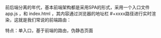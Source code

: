 前后端分离的年代，基本前端架构都是采用SPA的形式，采用一个入口文件 app.js ，和 index.html ，其内容通过浏览器的地址栏 #+xxxx路径进行实时渲染，这就是我们常说的前端路由：



特点：单入口，基于前端的路由，伪静态页面